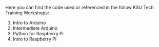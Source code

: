 Here you can find the code used or referenced in the follow KSU Tech Training Workshops:

1. Intro to Arduino
2. Intermediate Arduino
3. Python for Raspberry Pi
4. Intro to Raspberry Pi
